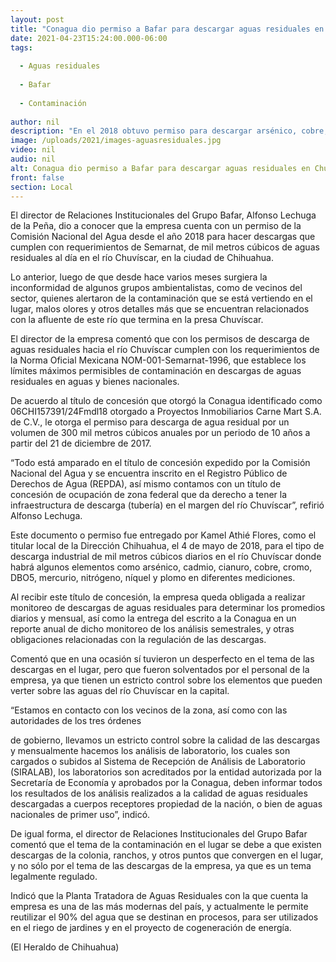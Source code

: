 ```yaml
---
layout: post
title: "Conagua dio permiso a Bafar para descargar aguas residuales en Chuvíscar"
date: 2021-04-23T15:24:00.000-06:00
tags:
  
  - Aguas residuales
  
  - Bafar
  
  - Contaminación
  
author: nil
description: "En el 2018 obtuvo permiso para descargar arsénico, cobre, cromo y demás elementos hasta por 300 mil metros cúbicos al año"
image: /uploads/2021/images-aguasresiduales.jpg
video: nil
audio: nil
alt: Conagua dio permiso a Bafar para descargar aguas residuales en Chuvíscar
front: false
section: Local
---
```


El director de Relaciones Institucionales del Grupo Bafar, Alfonso Lechuga de la Peña, dio a conocer que la empresa cuenta con un permiso de la Comisión Nacional del Agua desde el año 2018 para hacer descargas que cumplen con requerimientos de Semarnat, de mil metros cúbicos de aguas residuales al día en el río Chuvíscar, en la ciudad de Chihuahua.

Lo anterior, luego de que desde hace varios meses surgiera la inconformidad de algunos grupos ambientalistas, como de vecinos del sector, quienes alertaron de la contaminación que se está vertiendo en el lugar, malos olores y otros detalles más que se encuentran relacionados con la afluente de este río que termina en la presa Chuvíscar.

El director de la empresa comentó que con los permisos de descarga de aguas residuales hacia el río Chuvíscar cumplen con los requerimientos de la Norma Oficial Mexicana NOM-001-Semarnat-1996, que establece los límites máximos permisibles de contaminación en descargas de aguas residuales en aguas y bienes nacionales.

De acuerdo al título de concesión que otorgó la Conagua identificado como 06CHI157391/24Fmdl18 otorgado a Proyectos Inmobiliarios Carne Mart S.A. de C.V., le otorga el permiso para descarga de agua residual por un volumen de 300 mil metros cúbicos anuales por un periodo de 10 años a partir del 21 de diciembre de 2017.

“Todo está amparado en el título de concesión expedido por la Comisión Nacional del Agua y se encuentra inscrito en el Registro Público de Derechos de Agua (REPDA), así mismo contamos con un título de concesión de ocupación de zona federal que da derecho a tener la infraestructura de descarga (tubería) en el margen del río Chuvíscar”, refirió Alfonso Lechuga.

Este documento o permiso fue entregado por Kamel Athié Flores, como el titular local de la Dirección Chihuahua, el 4 de mayo de 2018, para el tipo de descarga industrial de mil metros cúbicos diarios en el río Chuvíscar donde habrá algunos elementos como arsénico, cadmio, cianuro, cobre, cromo, DBO5, mercurio, nitrógeno, níquel y plomo en diferentes mediciones.

Al recibir este título de concesión, la empresa queda obligada a realizar monitoreo de descargas de aguas residuales para determinar los promedios diarios y mensual, así como la entrega del escrito a la Conagua en un reporte anual de dicho monitoreo de los análisis semestrales, y otras obligaciones relacionadas con la regulación de las descargas.

Comentó que en una ocasión sí tuvieron un desperfecto en el tema de las descargas en el lugar, pero que fueron solventados por el personal de la empresa, ya que tienen un estricto control sobre los elementos que pueden verter sobre las aguas del río Chuvíscar en la capital.

“Estamos en contacto con los vecinos de la zona, así como con las autoridades de los tres órdenes

de gobierno, llevamos un estricto control sobre la calidad de las descargas y mensualmente hacemos los análisis de laboratorio, los cuales son cargados o subidos al Sistema de Recepción de Análisis de Laboratorio (SIRALAB), los laboratorios son acreditados por la entidad autorizada por la Secretaría de Economía y aprobados por la Conagua, deben informar todos los resultados de los análisis realizados a la calidad de aguas residuales descargadas a cuerpos receptores propiedad de la nación, o bien de aguas nacionales de primer uso”, indicó.

De igual forma, el director de Relaciones Institucionales del Grupo Bafar comentó que el tema de la contaminación en el lugar se debe a que existen descargas de la colonia, ranchos, y otros puntos que convergen en el lugar, y no sólo por el tema de las descargas de la empresa, ya que es un tema legalmente regulado.

Indicó que la Planta Tratadora de Aguas Residuales con la que cuenta la empresa es una de las más modernas del país, y actualmente le permite reutilizar el 90% del agua que se destinan en procesos, para ser utilizados en el riego de jardines y en el proyecto de cogeneración de energía.

(El Heraldo de Chihuahua)